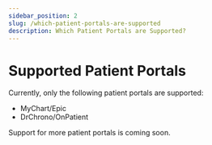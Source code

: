 ```yaml
---
sidebar_position: 2
slug: /which-patient-portals-are-supported
description: Which Patient Portals are Supported?
---
```


# Supported Patient Portals

Currently, only the following patient portals are supported:

- MyChart/Epic
- DrChrono/OnPatient

Support for more patient portals is coming soon.
